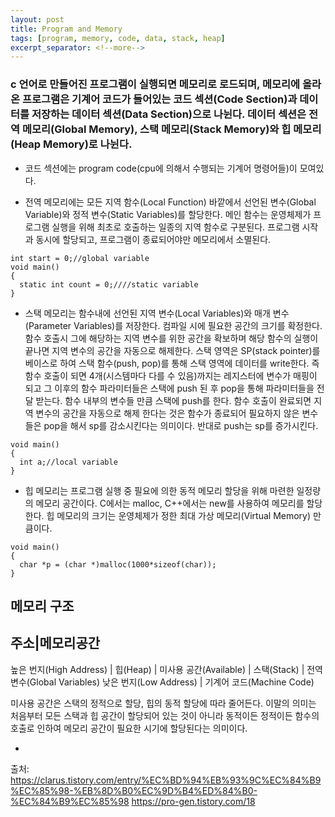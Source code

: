 ```yaml
---
layout: post
title: Program and Memory
tags: [program, memory, code, data, stack, heap]
excerpt_separator: <!--more-->
---
```


### c 언어로 만들어진 프로그램이 실행되면 메모리로 로드되며, 메모리에 올라온 프로그램은 기계어 코드가 들어있는 코드 섹션(Code Section)과 데이터를 저장하는 데이터 섹션(Data Section)으로 나뉜다. 데이터 섹션은 전역 메모리(Global Memory), 스택 메모리(Stack Memory)와 힙 메모리(Heap Memory)로 나뉜다.

- 코드 섹션에는 program code(cpu에 의해서 수행되는 기계어 명령어들)이 모여있다.

- 전역 메모리에는 모든 지역 함수(Local Function) 바깥에서 선언된 변수(Global Variable)와 정적 변수(Static Variables)를 할당한다. 메인 함수는 운영체제가 프로그램 실행을 위해 최초로 호출하는 일종의 지역 함수로 구분된다. 프로그램 시작과 동시에 할당되고, 프로그램이 종료되어야만 메모리에서 소멸된다.
```
int start = 0;//global variable
void main()
{
  static int count = 0;////static variable
}
```
  
- 스택 메모리는 함수내에 선언된 지역 변수(Local Variables)와 매개 변수(Parameter Variables)를 저장한다. 컴파일 시에 필요한 공간의 크기를 확정한다. 함수 호출시 그에 해당하는 지역 변수를 위한 공간을 확보하며 해당 함수의 실행이 끝나면 지역 변수의 공간을 자동으로 해제한다. 스택 영역은 SP(stack pointer)를 베이스로 하여 스택 함수(push, pop)를 통해 스택 영역에 데이터를 write한다. 즉 함수 호출이 되면 4개(시스템마다 다를 수 있음)까지는 레지스터에 변수가 매핑이 되고 그 이후의 함수 파라미터들은 스택에 push 된 후 pop을 통해 파라미터들을 전달 받는다. 함수 내부의 변수들 만큼 스택에 push를 한다. 함수 호출이 완료되면 지역 변수의 공간을 자동으로 해제 한다는 것은 함수가 종료되어 필요하지 않은 변수들은 pop을 해서 sp를 감소시킨다는 의미이다. 반대로 push는 sp를 증가시킨다.
```
void main()
{
  int a;//local variable
}
```
  
- 힙 메모리는 프로그램 실행 중 필요에 의한 동적 메모리 할당을 위해 마련한 일정량의 메모리 공간이다. C에서는 malloc, C++에서는 new를 사용하여 메모리를 할당한다. 힙 메모리의 크기는 운영체제가 정한 최대 가상 메모리(Virtual Memory) 만큼이다. 
```
void main()
{
  char *p = (char *)malloc(1000*sizeof(char));
}
```
  
  
## 메모리 구조

주소|메모리공간
-----------------------------------------------
높은 번지(High Address) | 힙(Heap)
                       | 미사용 공간(Available)
                       | 스택(Stack)
                       | 전역 변수(Global Variables)
낮은 번지(Low Address)  | 기계어 코드(Machine Code) 
  
미사용 공간은 스택의 정적으로 할당, 힙의 동적 할당에 따라 줄어든다. 이말의 의미는 처음부터 모든 스택과 힙 공간이 할당되어 있는 것이 아니라 동적이든 정적이든 함수의 호출로 인하여 메모리 공간이 필요한 시기에 할당된다는 의미이다.
  
- 
  
  출처: https://clarus.tistory.com/entry/%EC%BD%94%EB%93%9C%EC%84%B9%EC%85%98-%EB%8D%B0%EC%9D%B4%ED%84%B0-%EC%84%B9%EC%85%98
  https://pro-gen.tistory.com/18
